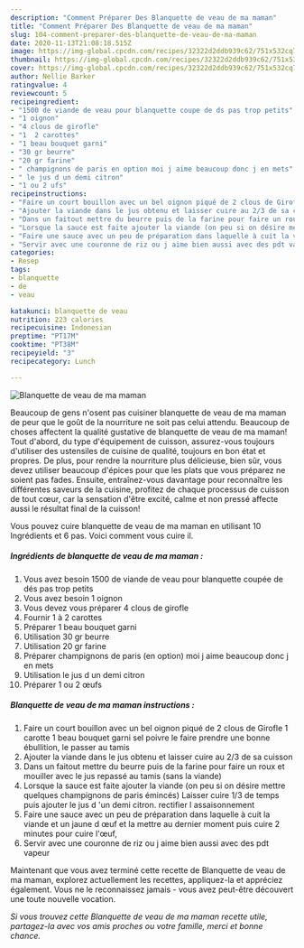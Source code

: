 ```yaml
---
description: "Comment Préparer Des Blanquette de veau de ma maman"
title: "Comment Préparer Des Blanquette de veau de ma maman"
slug: 104-comment-preparer-des-blanquette-de-veau-de-ma-maman
date: 2020-11-13T21:08:18.515Z
image: https://img-global.cpcdn.com/recipes/32322d2ddb939c62/751x532cq70/blanquette-de-veau-de-ma-maman-photo-principale-de-la-recette.jpg
thumbnail: https://img-global.cpcdn.com/recipes/32322d2ddb939c62/751x532cq70/blanquette-de-veau-de-ma-maman-photo-principale-de-la-recette.jpg
cover: https://img-global.cpcdn.com/recipes/32322d2ddb939c62/751x532cq70/blanquette-de-veau-de-ma-maman-photo-principale-de-la-recette.jpg
author: Nellie Barker
ratingvalue: 4
reviewcount: 5
recipeingredient:
- "1500 de viande de veau pour blanquette coupe de ds pas trop petits"
- "1 oignon"
- "4 clous de girofle"
- "1  2 carottes"
- "1 beau bouquet garni"
- "30 gr beurre"
- "20 gr farine"
- " champignons de paris en option moi j aime beaucoup donc j en mets"
- " le jus d un demi citron"
- "1 ou 2 ufs"
recipeinstructions:
- "Faire un court bouillon avec un bel oignon piqué de 2 clous de Girofle 1 carotte 1 beau bouquet garni sel poivre le faire prendre une bonne ébullition, le passer au tamis"
- "Ajouter la viande dans le jus obtenu et laisser cuire au 2/3 de sa cuisson"
- "Dans un faitout mettre du beurre puis de la farine pour faire un roux et mouiller avec le jus repassé au tamis (sans la viande)"
- "Lorsque la sauce est faite ajouter la viande (on peu si on désire mettre quelques champignons de paris émincés) Laisser cuire 1/3 de temps puis ajouter le jus d &#39;un demi citron. rectifier l assaisonnement"
- "Faire une sauce avec un peu de préparation dans laquelle à cuit la viande et un jaune d œuf et la mettre au dernier moment puis cuire 2 minutes pour cuire l&#39;œuf,"
- "Servir avec une couronne de riz ou j aime bien aussi avec des pdt vapeur"
categories:
- Resep
tags:
- blanquette
- de
- veau

katakunci: blanquette de veau 
nutrition: 223 calories
recipecuisine: Indonesian
preptime: "PT17M"
cooktime: "PT38M"
recipeyield: "3"
recipecategory: Lunch

---
```



![Blanquette de veau de ma maman](https://img-global.cpcdn.com/recipes/32322d2ddb939c62/751x532cq70/blanquette-de-veau-de-ma-maman-photo-principale-de-la-recette.jpg)

Beaucoup de gens n'osent pas cuisiner blanquette de veau de ma maman de peur que le goût de la nourriture ne soit pas celui attendu. Beaucoup de choses affectent la qualité gustative de blanquette de veau de ma maman! Tout d'abord, du type d'équipement de cuisson, assurez-vous toujours d'utiliser des ustensiles de cuisine de qualité, toujours en bon état et propres. De plus, pour rendre la nourriture plus délicieuse, bien sûr, vous devez utiliser beaucoup d'épices pour que les plats que vous préparez ne soient pas fades. Ensuite, entraînez-vous davantage pour reconnaître les différentes saveurs de la cuisine, profitez de chaque processus de cuisson de tout cœur, car la sensation d'être excité, calme et non pressé affecte aussi le résultat final de la cuisson!

<!--inarticleads1-->

Vous pouvez cuire blanquette de veau de ma maman en utilisant 10 Ingrédients et 6 pas. Voici comment vous cuire il.

##### Ingrédients de blanquette de veau de ma maman :

1. Vous avez besoin 1500 de viande de veau pour blanquette coupée de dés pas trop petits
1. Vous avez besoin 1 oignon
1. Vous devez vous préparer 4 clous de girofle
1. Fournir 1 à 2 carottes
1. Préparer 1 beau bouquet garni
1. Utilisation 30 gr beurre
1. Utilisation 20 gr farine
1. Préparer  champignons de paris (en option) moi j aime beaucoup donc j en mets
1. Utilisation  le jus d un demi citron
1. Préparer 1 ou 2 œufs




<!--inarticleads2-->

##### Blanquette de veau de ma maman instructions :

1. Faire un court bouillon avec un bel oignon piqué de 2 clous de Girofle 1 carotte 1 beau bouquet garni sel poivre le faire prendre une bonne ébullition, le passer au tamis
1. Ajouter la viande dans le jus obtenu et laisser cuire au 2/3 de sa cuisson
1. Dans un faitout mettre du beurre puis de la farine pour faire un roux et mouiller avec le jus repassé au tamis (sans la viande)
1. Lorsque la sauce est faite ajouter la viande (on peu si on désire mettre quelques champignons de paris émincés) Laisser cuire 1/3 de temps puis ajouter le jus d &#39;un demi citron. rectifier l assaisonnement
1. Faire une sauce avec un peu de préparation dans laquelle à cuit la viande et un jaune d œuf et la mettre au dernier moment puis cuire 2 minutes pour cuire l&#39;œuf,
1. Servir avec une couronne de riz ou j aime bien aussi avec des pdt vapeur




<!--inarticleads1-->

<p>
Maintenant que vous avez terminé cette recette de Blanquette de veau de ma maman, explorez actuellement les recettes, appliquez-la et appréciez également. Vous ne le reconnaissez jamais - vous avez peut-être découvert une toute nouvelle vocation.
</p>

<p>
<i>Si vous trouvez cette Blanquette de veau de ma maman recette utile, partagez-la avec vos amis proches ou votre famille, merci et bonne chance.</i>
</p>
